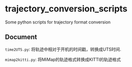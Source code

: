 # trajectory_conversion_scripts
Some python scripts for trajectory format conversion

## Document
`time2UTS.py`: 将轨迹中相对于开机的时间戳，转换成UTS时间.

`mimap2kitti.py`: 将MiMap的轨迹格式转换成KITTI的轨迹格式
